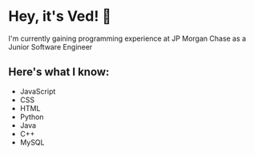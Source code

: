 # Hey, it's Ved! 🦾

I'm currently gaining programming experience at JP Morgan Chase as a Junior Software Engineer

## Here's what I know:
- JavaScript
- CSS
- HTML
- Python
- Java
- C++
- MySQL

